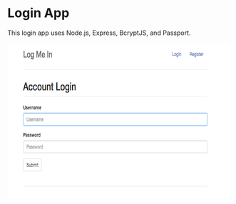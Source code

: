# Login App 

This login app uses Node.js, Express, BcryptJS, and Passport. 


![](images/login.png)